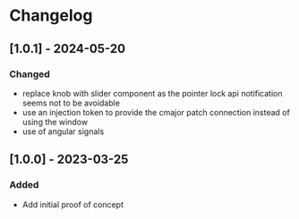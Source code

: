 # Changelog

## [1.0.1] - 2024-05-20

### Changed

- replace knob with slider component as the pointer lock api notification seems not to be avoidable
- use an injection token to provide the cmajor patch connection instead of using the window
- use of angular signals

## [1.0.0] - 2023-03-25

### Added

- Add initial proof of concept
